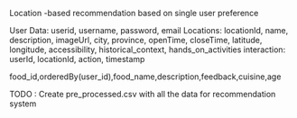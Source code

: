 Location -based recommendation based on single user preference


User Data: userid, username, password, email
Locations: locationId, name, description, imageUrl, city, province, openTime, closeTime, latitude, longitude, accessibility, historical_context, hands_on_activities
interaction: userId, locationId, action, timestamp


food_id,orderedBy(user_id),food_name,description,feedback,cuisine,age



TODO : Create pre_processed.csv with all the data for recommendation system
